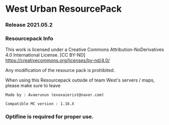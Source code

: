 # West Urban ResourcePack

### Release 2021.05.2

### Resourcepack Info

This work is licensed under a Creative Commons Attribution-NoDerivatives 4.0 International License.
[CC BY-ND] https://creativecommons.org/licenses/by-nd/4.0/

Any modification of the resource pack is prohibited.

When using this Resourcepack outside of team West's servers / maps,
please make sure to leave

`Made by : Avaerunun (exoxaierist@naver.com)`

`Compatible MC version : 1.16.X`

### Optifine is required for proper use.
